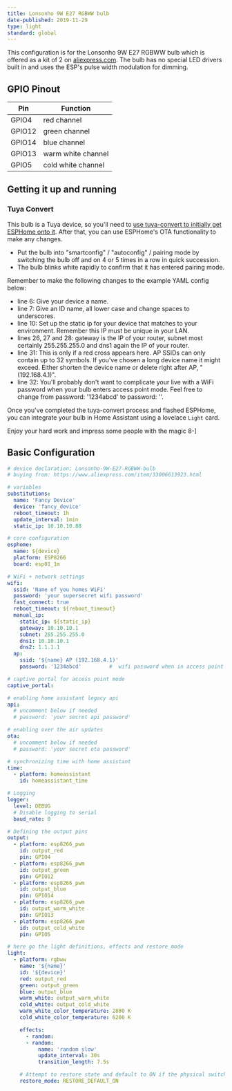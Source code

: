 ```yaml
---
title: Lonsonho 9W E27 RGBWW bulb
date-published: 2019-11-29
type: light
standard: global
---
```


This configuration is for the Lonsonho 9W E27 RGBWW bulb which is offered as a kit of 2 on [aliexpress.com]. The bulb has no special LED drivers built in and uses the ESP's pulse width modulation for dimming.

## GPIO Pinout

| Pin    | Function           |
|--------|--------------------|
| GPIO4  | red channel        |
| GPIO12 | green channel      |
| GPIO14 | blue channel       |
| GPIO13 | warm white channel |
| GPIO5  | cold white channel |

## Getting it up and running

### Tuya Convert

This bulb is a Tuya device, so you'll need to [use tuya-convert to initially get ESPHome onto it](/guides/tuya-convert/).  After that, you can use ESPHome's OTA functionality to make any changes.

- Put the bulb into "smartconfig" / "autoconfig" / pairing mode by switching the bulb off and on 4 or 5 times in a row in quick succession.
- The bulb blinks white rapidly to confirm that it has entered pairing mode.

Remember to make the following changes to the example YAML config below:

- line 6: Give your device a name.
- line 7: Give an ID name, all lower case and change spaces to underscores.
- line 10: Set up the static ip for your device that matches to your environment. Remember this IP must be unique in your LAN.
- lines 26, 27 and 28: gateway is the IP of your router, subnet most certainly 255.255.255.0 and dns1 again the IP of your router.
- line 31: This is only if a red cross appears here. AP SSIDs can only contain up to 32 symbols. If you've chosen a long device name it might exceed. Either shorten the device name or delete right after AP, " (192.168.4.1)".
- line 32: You'll probably don't want to complicate your live with a WiFi password when your bulb enters access point mode. Feel free to change from password: '1234abcd' to password: ''.

Once you've completed the tuya-convert process and flashed ESPHome, you can integrate your bulb in Home Assistant using a lovelace `Light` card.

Enjoy your hard work and impress some people with the magic 8-]

## Basic Configuration

```yaml
# device declaration: Lonsonho-9W-E27-RGBWW-bulb
# buying from: https://www.aliexpress.com/item/33006613923.html

# variables
substitutions:
  name: 'Fancy Device'
  device: 'fancy_device'
  reboot_timeout: 1h
  update_interval: 1min
  static_ip: 10.10.10.88

# core configuration
esphome:
  name: ${device}
  platform: ESP8266
  board: esp01_1m

# WiFi + network settings
wifi:
  ssid: 'Name of you homes WiFi'
  password: 'your supersecret wifi password'
  fast_connect: true
  reboot_timeout: ${reboot_timeout}
  manual_ip:
    static_ip: ${static_ip}
    gateway: 10.10.10.1
    subnet: 255.255.255.0
    dns1: 10.10.10.1
    dns2: 1.1.1.1
  ap:
    ssid: '${name} AP (192.168.4.1)'
    password: '1234abcd'         #  wifi password when in access point mode. Leave '' for no password.

# captive portal for access point mode
captive_portal:

# enabling home assistant legacy api
api:
  # uncomment below if needed
  # password: 'your secret api password'

# enabling over the air updates
ota:
  # uncomment below if needed
  # password: 'your secret ota password'

# synchronizing time with home assistant
time:
  - platform: homeassistant
    id: homeassistant_time

# Logging
logger:
  level: DEBUG
  # Disable logging to serial
  baud_rate: 0

# Defining the output pins
output:
  - platform: esp8266_pwm
    id: output_red
    pin: GPIO4
  - platform: esp8266_pwm
    id: output_green
    pin: GPIO12
  - platform: esp8266_pwm
    id: output_blue
    pin: GPIO14
  - platform: esp8266_pwm
    id: output_warm_white
    pin: GPIO13
  - platform: esp8266_pwm
    id: output_cold_white
    pin: GPIO5

# here go the light definitions, effects and restore mode
light:
  - platform: rgbww
    name: '${name}'
    id: '${device}'
    red: output_red
    green: output_green
    blue: output_blue
    warm_white: output_warm_white
    cold_white: output_cold_white
    warm_white_color_temperature: 2800 K
    cold_white_color_temperature: 6200 K

    effects:
      - random:
      - random:
          name: 'random slow'
          update_interval: 30s
          transition_length: 7.5s

    # Attempt to restore state and default to ON if the physical switch is actuated.
    restore_mode: RESTORE_DEFAULT_ON
```

   [aliexpress.com]: <https://www.aliexpress.com/item/33006613923.html>
